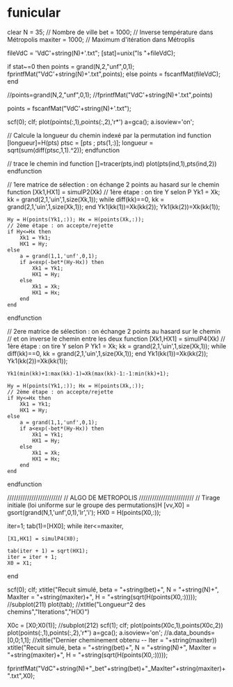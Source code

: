 # funicular

clear
N       = 35;     // Nombre de ville
bet     = 1000;      // Inverse température dans Métropolis
maxiter = 1000;    // Maximum d'itération dans Métroplis


fileVdC = 'VdC'+string(N)+'.txt";
[stat]=unix("ls "+fileVdC);

if stat~=0 then
    points = grand(N,2,"unf",0,1);
    fprintfMat("VdC'+string(N)+'.txt",points);
else
    points = fscanfMat(fileVdC);
end

//points=grand(N,2,"unf",0,1);
//fprintfMat("VdC'+string(N)+'.txt",points)

points = fscanfMat("VdC'+string(N)+'.txt");

scf(0); clf; plot(points(:,1),points(:,2),'r*')
a=gca(); a.isoview='on';

// Calcule la longueur du chemin indexé par la permutation ind
function [longueur]=H(pts)
    ptsc = [pts ; pts(1,:)];
    longueur = sqrt(sum(diff(ptsc,1,1).^2));
endfunction

// trace le chemin ind
function []=tracer(pts,ind)
    plot(pts(ind,1),pts(ind,2))
endfunction

// 1ere matrice de sélection : on échange 2 points au hasard sur le chemin
function [Xk1,HX1] = simulP2(Xk)
    // 1ère étape : on tire Y selon P
    Yk1 = Xk;
    kk = grand(2,1,'uin',1,size(Xk,1));
    while diff(kk)==0,
        kk = grand(2,1,'uin',1,size(Xk,1));
    end
    Yk1(kk(1))=Xk(kk(2));
    Yk1(kk(2))=Xk(kk(1));

    Hy = H(points(Yk1,:)); Hx = H(points(Xk,:));
    // 2ème étape : on accepte/rejette
    if Hy<=Hx then
        Xk1 = Yk1;
        HX1 = Hy;
    else
        a = grand(1,1,'unf',0,1);
        if a<exp(-bet*(Hy-Hx)) then
            Xk1 = Yk1;
            HX1 = Hy;
        else
            Xk1 = Xk;
            HX1 = Hx;
        end
    end
endfunction

// 2ere matrice de sélection : on échange 2 points au hasard sur le chemin
// et on inverse le chemin entre les deux
function [Xk1,HX1] = simulP4(Xk)
    // 1ère étape : on tire Y selon P
    Yk1 = Xk;
    kk = grand(2,1,'uin',1,size(Xk,1));
    while diff(kk)==0,
        kk = grand(2,1,'uin',1,size(Xk,1));
    end
    Yk1(kk(1))=Xk(kk(2));
    Yk1(kk(2))=Xk(kk(1));

    Yk1(min(kk)+1:max(kk)-1)=Xk(max(kk)-1:-1:min(kk)+1);

    Hy = H(points(Yk1,:)); Hx = H(points(Xk,:));
    // 2ème étape : on accepte/rejette
    if Hy<=Hx then
        Xk1 = Yk1;
        HX1 = Hy;
    else
        a = grand(1,1,'unf',0,1);
        if a<exp(-bet*(Hy-Hx)) then
            Xk1 = Yk1;
            HX1 = Hy;
        else
            Xk1 = Xk;
            HX1 = Hx;
        end
    end
endfunction

/////////////////////////
//  ALGO DE METROPOLIS
/////////////////////////
// Tirage initiale (loi uniforme sur le groupe des permutations)H
[vv,X0] = gsort(grand(N,1,'unf',0,1),'lr','i');
HX0 = H(points(X0,:));

iter=1;
tab(1)=[HX0];
while iter<=maxiter,

    [X1,HX1] = simulP4(X0);

    tab(iter + 1) = sqrt(HX1);
    iter = iter + 1;
    X0 = X1;
end

scf(0); clf;
xtitle("Recuit simulé, beta = "+string(bet)+", N = "+string(N)+", MaxIter = "+string(maxiter)+", H = "+string(sqrt(H(points(X0,:)))));
//subplot(211)
plot(tab);
//xtitle("Longueur^2 des chemins","Iterations","H(X)")

X0c = [X0;X0(1)];
//subplot(212) 
scf(1); clf;
plot(points(X0c,1),points(X0c,2))
plot(points(:,1),points(:,2),'r*')
a=gca(); a.isoview='on';
//a.data_bounds=[0,0;1,1];
//xtitle("Dernier cheminement obtenu -- Iter = "+string(maxiter))
xtitle("Recuit simulé, beta = "+string(bet)+", N = "+string(N)+", MaxIter = "+string(maxiter)+", H = "+string(sqrt(H(points(X0,:)))));

fprintfMat("VdC"+string(N)+"_bet"+string(bet)+"_MaxIter"+string(maxiter)+".txt",X0);



